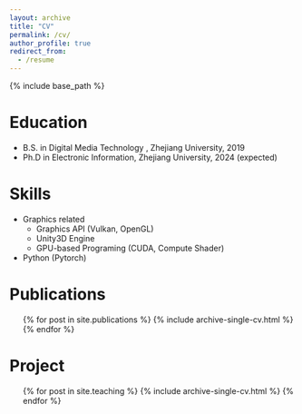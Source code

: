```yaml
---
layout: archive
title: "CV"
permalink: /cv/
author_profile: true
redirect_from:
  - /resume
---
```


{% include base_path %}

Education
======
* B.S. in Digital Media Technology , Zhejiang University, 2019
* Ph.D in Electronic Information, Zhejiang University, 2024 (expected)

Skills
======
* Graphics related
  * Graphics API (Vulkan, OpenGL)
  * Unity3D Engine
  * GPU-based Programing (CUDA, Compute Shader)
* Python (Pytorch)

Publications
======
  <ul>{% for post in site.publications %}
    {% include archive-single-cv.html %}
  {% endfor %}</ul>

Project
======
  <ul>{% for post in site.teaching %}
    {% include archive-single-cv.html %}
  {% endfor %}</ul>